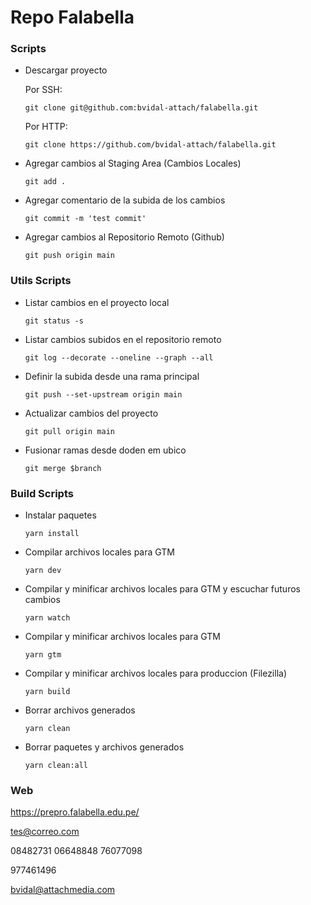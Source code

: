 # Repo Falabella

### Scripts

- Descargar proyecto

  Por SSH:

  ```
  git clone git@github.com:bvidal-attach/falabella.git
  ```

  Por HTTP:

  ```
  git clone https://github.com/bvidal-attach/falabella.git
  ```

- Agregar cambios al Staging Area (Cambios Locales)

  ```
  git add .
  ```

- Agregar comentario de la subida de los cambios

  ```
  git commit -m 'test commit'
  ```

- Agregar cambios al Repositorio Remoto (Github)

  ```
  git push origin main
  ```

### Utils Scripts

- Listar cambios en el proyecto local

  ```
  git status -s
  ```

- Listar cambios subidos en el repositorio remoto

  ```
  git log --decorate --oneline --graph --all
  ```

- Definir la subida desde una rama principal

  ```
  git push --set-upstream origin main
  ```

- Actualizar cambios del proyecto

  ```
  git pull origin main
  ```

- Fusionar ramas desde doden em ubico

  ```
  git merge $branch
  ```

### Build Scripts

- Instalar paquetes

  ```
  yarn install
  ```

- Compilar archivos locales para GTM

  ```
  yarn dev
  ```

- Compilar y minificar archivos locales para GTM y escuchar futuros cambios

  ```
  yarn watch
  ```

- Compilar y minificar archivos locales para GTM

  ```
  yarn gtm
  ```

- Compilar y minificar archivos locales para produccion (Filezilla)

  ```
  yarn build
  ```

- Borrar archivos generados

  ```
  yarn clean
  ```

- Borrar paquetes y archivos generados

  ```
  yarn clean:all
  ```


### Web

https://prepro.falabella.edu.pe/

tes@correo.com


08482731
06648848
76077098

977461496

bvidal@attachmedia.com
